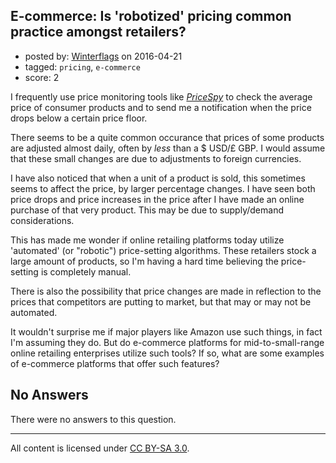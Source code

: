 ## E-commerce: Is 'robotized' pricing common practice amongst retailers?

- posted by: [Winterflags](https://stackexchange.com/users/6322334/winterflags) on 2016-04-21
- tagged: `pricing`, `e-commerce`
- score: 2

I frequently use price monitoring tools like *[PriceSpy][1]* to check the average price of consumer products and to send me a notification when the price drops below a certain price floor.

There seems to be a quite common occurance that prices of some products are adjusted almost daily, often by *less* than a $ USD/£ GBP. I would assume that these small changes are due to adjustments to foreign currencies.

I have also noticed that when a unit of a product is sold, this sometimes seems to affect the price, by larger percentage changes. I have seen both price drops and price increases in the price after I have made an online purchase of that very product. This may be due to supply/demand considerations.

This has made me wonder if online retailing platforms today utilize 'automated' (or "robotic") price-setting algorithms. These retailers stock a large amount of products, so I'm having a hard time believing the price-setting is completely manual.

There is also the possibility that price changes are made in reflection to the prices that competitors are putting to market, but that may or may not be automated.

It wouldn't surprise me if major players like Amazon use such things, in fact I'm assuming they do. But do e-commerce platforms for mid-to-small-range online retailing enterprises utilize such tools? If so, what are some examples of e-commerce platforms that offer such features?


  [1]: http://PriceSpy.co.uk

## No Answers

There were no answers to this question.


---

All content is licensed under [CC BY-SA 3.0](https://creativecommons.org/licenses/by-sa/3.0/).
